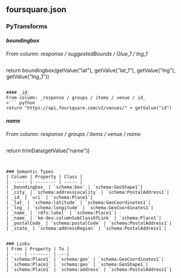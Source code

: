 ## foursquare.json

### PyTransforms
#### _boundingbox_
From column: _response / suggestedBounds / Glue_1 / lng_1_
>``` python
return boundingbox(getValue("lat"), getValue("lat_1"), getValue("lng"), getValue("lng_1"))
```

#### _id_
From column: _response / groups / items / venue / id_
>``` python
return "https://api.foursquare.com/v2/venues/" + getValue("id")
```

#### _name_
From column: _response / groups / items / venue / name_
>``` python
return trimData(getValue("name"))
```


### Semantic Types
| Column | Property | Class |
|  ----- | -------- | ----- |
| _boundingbox_ | `schema:box` | `schema:GeoShape1`|
| _city_ | `schema:addressLocality` | `schema:PostalAddress1`|
| _id_ | `uri` | `schema:Place1`|
| _lat_ | `schema:latitude` | `schema:GeoCoordinates1`|
| _lng_ | `schema:longitude` | `schema:GeoCoordinates1`|
| _name_ | `rdfs:label` | `schema:Place1`|
| _name_ | `km-dev:columnSubClassOfLink` | `schema:Place1`|
| _postalCode_ | `schema:postalCode` | `schema:PostalAddress1`|
| _state_ | `schema:addressRegion` | `schema:PostalAddress1`|


### Links
| From | Property | To |
|  --- | -------- | ---|
| `schema:Place1` | `schema:geo` | `schema:GeoCoordinates1`|
| `schema:Place1` | `schema:geo` | `schema:GeoShape1`|
| `schema:Place1` | `schema:address` | `schema:PostalAddress1`|
